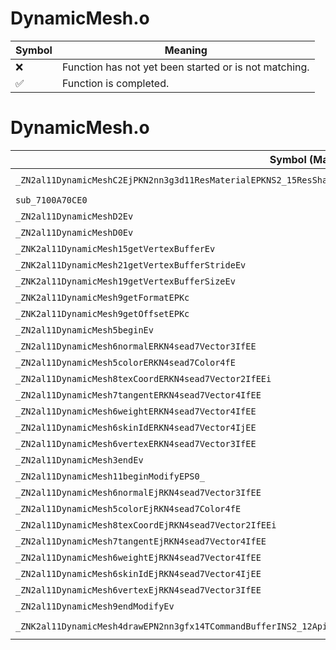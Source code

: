# DynamicMesh.o
| Symbol | Meaning 
| ------------- | ------------- 
| :x: | Function has not yet been started or is not matching. 
| :white_check_mark: | Function is completed. 


# DynamicMesh.o
| Symbol (Mangled) | Symbol (Demangled) | Decompiled? |
| ------------- |  ------------- | ------------- |
| `_ZN2al11DynamicMeshC2EjPKN2nn3g3d11ResMaterialEPKNS2_15ResShadingModelEPKNS2_16ResShaderProgramE` | `al::DynamicMesh::DynamicMesh(unsigned int,nn::g3d::ResMaterial const*,nn::g3d::ResShadingModel const*,nn::g3d::ResShaderProgram const*)` | :x: |
| `sub_7100A70CE0` | `` | :x: |
| `_ZN2al11DynamicMeshD2Ev` | `al::DynamicMesh::~DynamicMesh()` | :x: |
| `_ZN2al11DynamicMeshD0Ev` | `al::DynamicMesh::~DynamicMesh()` | :x: |
| `_ZNK2al11DynamicMesh15getVertexBufferEv` | `al::DynamicMesh::getVertexBuffer(void)const` | :x: |
| `_ZNK2al11DynamicMesh21getVertexBufferStrideEv` | `al::DynamicMesh::getVertexBufferStride(void)const` | :x: |
| `_ZNK2al11DynamicMesh19getVertexBufferSizeEv` | `al::DynamicMesh::getVertexBufferSize(void)const` | :x: |
| `_ZNK2al11DynamicMesh9getFormatEPKc` | `al::DynamicMesh::getFormat(char const*)const` | :x: |
| `_ZNK2al11DynamicMesh9getOffsetEPKc` | `al::DynamicMesh::getOffset(char const*)const` | :x: |
| `_ZN2al11DynamicMesh5beginEv` | `al::DynamicMesh::begin(void)` | :x: |
| `_ZN2al11DynamicMesh6normalERKN4sead7Vector3IfEE` | `al::DynamicMesh::normal(sead::Vector3<float> const&)` | :x: |
| `_ZN2al11DynamicMesh5colorERKN4sead7Color4fE` | `al::DynamicMesh::color(sead::Color4f const&)` | :x: |
| `_ZN2al11DynamicMesh8texCoordERKN4sead7Vector2IfEEi` | `al::DynamicMesh::texCoord(sead::Vector2<float> const&,int)` | :x: |
| `_ZN2al11DynamicMesh7tangentERKN4sead7Vector4IfEE` | `al::DynamicMesh::tangent(sead::Vector4<float> const&)` | :x: |
| `_ZN2al11DynamicMesh6weightERKN4sead7Vector4IfEE` | `al::DynamicMesh::weight(sead::Vector4<float> const&)` | :x: |
| `_ZN2al11DynamicMesh6skinIdERKN4sead7Vector4IjEE` | `al::DynamicMesh::skinId(sead::Vector4<unsigned int> const&)` | :x: |
| `_ZN2al11DynamicMesh6vertexERKN4sead7Vector3IfEE` | `al::DynamicMesh::vertex(sead::Vector3<float> const&)` | :x: |
| `_ZN2al11DynamicMesh3endEv` | `al::DynamicMesh::end(void)` | :x: |
| `_ZN2al11DynamicMesh11beginModifyEPS0_` | `al::DynamicMesh::beginModify(al::DynamicMesh*)` | :x: |
| `_ZN2al11DynamicMesh6normalEjRKN4sead7Vector3IfEE` | `al::DynamicMesh::normal(unsigned int,sead::Vector3<float> const&)` | :x: |
| `_ZN2al11DynamicMesh5colorEjRKN4sead7Color4fE` | `al::DynamicMesh::color(unsigned int,sead::Color4f const&)` | :x: |
| `_ZN2al11DynamicMesh8texCoordEjRKN4sead7Vector2IfEEi` | `al::DynamicMesh::texCoord(unsigned int,sead::Vector2<float> const&,int)` | :x: |
| `_ZN2al11DynamicMesh7tangentEjRKN4sead7Vector4IfEE` | `al::DynamicMesh::tangent(unsigned int,sead::Vector4<float> const&)` | :x: |
| `_ZN2al11DynamicMesh6weightEjRKN4sead7Vector4IfEE` | `al::DynamicMesh::weight(unsigned int,sead::Vector4<float> const&)` | :x: |
| `_ZN2al11DynamicMesh6skinIdEjRKN4sead7Vector4IjEE` | `al::DynamicMesh::skinId(unsigned int,sead::Vector4<unsigned int> const&)` | :x: |
| `_ZN2al11DynamicMesh6vertexEjRKN4sead7Vector3IfEE` | `al::DynamicMesh::vertex(unsigned int,sead::Vector3<float> const&)` | :x: |
| `_ZN2al11DynamicMesh9endModifyEv` | `al::DynamicMesh::endModify(void)` | :x: |
| `_ZNK2al11DynamicMesh4drawEPN2nn3gfx14TCommandBufferINS2_12ApiVariationINS2_7ApiTypeILi4EEENS2_10ApiVersionILi8EEEEEEE` | `al::DynamicMesh::draw(nn::gfx::TCommandBuffer<nn::gfx::ApiVariation<nn::gfx::ApiType<4>,nn::gfx::ApiVersion<8>>> *)const` | :x: |
